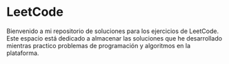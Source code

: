 # LeetCode
Bienvenido a mi repositorio de soluciones para los ejercicios de LeetCode. Este espacio está dedicado a almacenar las soluciones que he desarrollado mientras practico problemas de programación y algoritmos en la plataforma.
